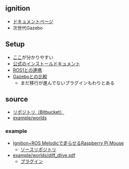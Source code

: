 ## ignition
  - [ドキュメントページ](https://ignitionrobotics.org/docs)
  - 次世代Gazebo

## Setup
  - [ここ](https://products.rt-net.jp/micromouse/archives/8764)が分かりやすい
  - [公式のインストールドキュメント](https://ignitionrobotics.org/docs/blueprint/install)
  - [ROS1との連携](https://ignitionrobotics.org/docs/acropolis/ros_integration)
  - [Gazeboとの比較](https://ignitionrobotics.org/docs/acropolis/comparison)
    - まだ移行が進んでないプラグインもわりとある
## source
  - [リポジトリ（Bitbucket）](https://bitbucket.org/ignitionrobotics/ign-gazebo/src/default/)
  - [example/worlds](https://bitbucket.org/ignitionrobotics/ign-gazebo/src/default/examples/worlds/)
### example
  - [Ignition+ROS Melodicで走らせるRaspberry Pi Mouse](https://products.rt-net.jp/micromouse/archives/8833)
    - [ソースリポジトリ](https://github.com/Tiryoh/ros_ign_gazebo_raspimouse)
  - [example/worlds/diff_dlive.sdf](https://bitbucket.org/ignitionrobotics/ign-gazebo/src/default/examples/worlds/diff_drive.sdf)
    - [プラグイン](https://bitbucket.org/ignitionrobotics/ign-gazebo/src/default/src/systems/diff_drive/)